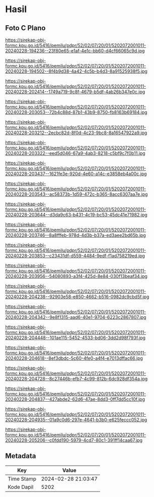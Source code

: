 # Hasil

## Foto C Plano

https://sirekap-obj-formc.kpu.go.id/5416/pemilu/pdpr/52/02/07/20/01/5202072001011-20240228-194236--23f80e65-e1af-4e1c-bb60-d4cf66065c9d.jpg

https://sirekap-obj-formc.kpu.go.id/5416/pemilu/pdpr/52/02/07/20/01/5202072001011-20240228-194502--8f4b9d38-4a42-4c5b-b4d3-8a91525938f5.jpg

https://sirekap-obj-formc.kpu.go.id/5416/pemilu/pdpr/52/02/07/20/01/5202072001011-20240228-202414--1749a719-9c8f-4679-b5df-4ab26b347e0c.jpg

https://sirekap-obj-formc.kpu.go.id/5416/pemilu/pdpr/52/02/07/20/01/5202072001011-20240228-203053--72b4c88d-87b1-43b9-8750-fb8163b69184.jpg

https://sirekap-obj-formc.kpu.go.id/5416/pemilu/pdpr/52/02/07/20/01/5202072001011-20240228-203212--2ecbc82d-8f0d-4c23-9bc8-8a16547922a9.jpg

https://sirekap-obj-formc.kpu.go.id/5416/pemilu/pdpr/52/02/07/20/01/5202072001011-20240228-203322--eed5d046-67a9-4ab3-8218-c5bf9c7f0b11.jpg

https://sirekap-obj-formc.kpu.go.id/5416/pemilu/pdpr/52/02/07/20/01/5202072001011-20240228-203437--1621fe3e-920d-4e60-a14c-e3858eb4a00c.jpg

https://sirekap-obj-formc.kpu.go.id/5416/pemilu/pdpr/52/02/07/20/01/5202072001011-20240228-203543--ac58373b-1d59-472c-b365-8acc6307aa7e.jpg

https://sirekap-obj-formc.kpu.go.id/5416/pemilu/pdpr/52/02/07/20/01/5202072001011-20240228-203644--d3da9c63-b431-4c19-bc53-45dc41e71982.jpg

https://sirekap-obj-formc.kpu.go.id/5416/pemilu/pdpr/52/02/07/20/01/5202072001011-20240228-203746--8a8fffeb-978d-4d3b-b37a-ed3aee2bd65b.jpg

https://sirekap-obj-formc.kpu.go.id/5416/pemilu/pdpr/52/02/07/20/01/5202072001011-20240228-203853--c23431df-d559-4484-9edf-f1ad758219ed.jpg

https://sirekap-obj-formc.kpu.go.id/5416/pemilu/pdpr/52/02/07/20/01/5202072001011-20240228-203956--54080893-a3f4-425d-8e84-030f13beaf34.jpg

https://sirekap-obj-formc.kpu.go.id/5416/pemilu/pdpr/52/02/07/20/01/5202072001011-20240228-204238--92903e58-e850-4662-b516-0982dc9cbd5f.jpg

https://sirekap-obj-formc.kpu.go.id/5416/pemilu/pdpr/52/02/07/20/01/5202072001011-20240228-204342--9e8f1315-aad6-40e1-9704-6223c2867807.jpg

https://sirekap-obj-formc.kpu.go.id/5416/pemilu/pdpr/52/02/07/20/01/5202072001011-20240228-204448--101ae115-5452-4533-bd06-3dd2d98f793f.jpg

https://sirekap-obj-formc.kpu.go.id/5416/pemilu/pdpr/52/02/07/20/01/5202072001011-20240228-204618--8ef3dbdc-5c60-4fe0-a4f4-e7013dffac66.jpg

https://sirekap-obj-formc.kpu.go.id/5416/pemilu/pdpr/52/02/07/20/01/5202072001011-20240228-204728--8c27446b-efb7-4c99-812b-6dc928df354a.jpg

https://sirekap-obj-formc.kpu.go.id/5416/pemilu/pdpr/52/02/07/20/01/5202072001011-20240228-204837--427abde2-62d6-47ae-8dd3-0ff7dd5cc10f.jpg

https://sirekap-obj-formc.kpu.go.id/5416/pemilu/pdpr/52/02/07/20/01/5202072001011-20240228-204935--01a9c0d6-297e-4641-b3b0-e625feccc052.jpg

https://sirekap-obj-formc.kpu.go.id/5416/pemilu/pdpr/52/02/07/20/01/5202072001011-20240228-205206--c0fdd190-5979-4cd7-80c1-391ff14caa67.jpg


## Metadata

| Key        | Value               |
| ---------- | ------------------- |
| Time Stamp | 2024-02-28 21:03:47 |
| Kode Dapil | 5202                |



